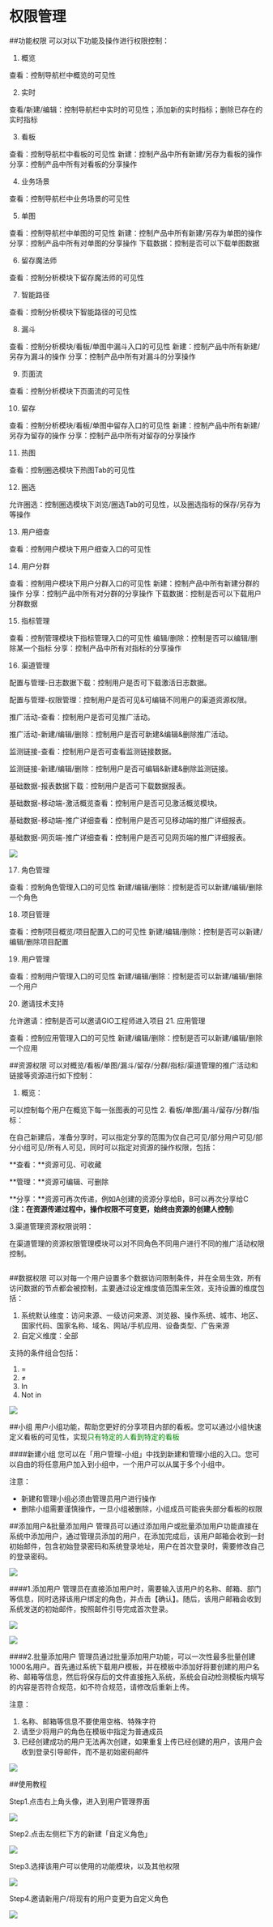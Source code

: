 # 权限管理

##功能权限
可以对以下功能及操作进行权限控制：

1. 概览

 查看：控制导航栏中概览的可见性

2. 实时

 查看/新建/编辑：控制导航栏中实时的可见性；添加新的实时指标；删除已存在的实时指标

3. 看板

 查看：控制导航栏中看板的可见性
 新建：控制产品中所有新建/另存为看板的操作
 分享：控制产品中所有对看板的分享操作

4. 业务场景

 查看：控制导航栏中业务场景的可见性

5. 单图
 
 查看：控制导航栏中单图的可见性
 新建：控制产品中所有新建/另存为单图的操作
 分享：控制产品中所有对单图的分享操作
 下载数据：控制是否可以下载单图数据

6. 留存魔法师

 查看：控制分析模块下留存魔法师的可见性

7. 智能路径

 查看：控制分析模块下智能路径的可见性

8. 漏斗

 查看：控制分析模块/看板/单图中漏斗入口的可见性
 新建：控制产品中所有新建/另存为漏斗的操作
 分享：控制产品中所有对漏斗的分享操作
 
9. 页面流

 查看：控制分析模块下页面流的可见性

10. 留存
 
 查看：控制分析模块/看板/单图中留存入口的可见性
 新建：控制产品中所有新建/另存为留存的操作
 分享：控制产品中所有对留存的分享操作

11. 热图

 查看：控制圈选模块下热图Tab的可见性
 
12. 圈选

 允许圈选：控制圈选模块下浏览/圈选Tab的可见性，以及圈选指标的保存/另存为等操作

13. 用户细查

 查看：控制用户模块下用户细查入口的可见性

14. 用户分群

 查看：控制用户模块下用户分群入口的可见性
 新建：控制产品中所有新建分群的操作
 分享：控制产品中所有对分群的分享操作
 下载数据：控制是否可以下载用户分群数据

15. 指标管理

 查看：控制管理模块下指标管理入口的可见性
 编辑/删除：控制是否可以编辑/删除某一个指标
 分享：控制产品中所有对指标的分享操作

16. 渠道管理

 配置与管理-日志数据下载：控制用户是否可下载激活日志数据。
 
 配置与管理-权限管理：控制用户是否可见&可编辑不同用户的渠道资源权限。
 
 推广活动-查看：控制用户是否可见推广活动。
 
 推广活动-新建/编辑/删除：控制用户是否可新建&编辑&删除推广活动。
 
 监测链接-查看：控制用户是否可查看监测链接数据。
 
 监测链接-新建/编辑/删除：控制用户是否可编辑&新建&删除监测链接。
 
 基础数据-报表数据下载：控制用户是否可下载数据报表。
 
 基础数据-移动端-激活概览查看：控制用户是否可见激活概览模块。
 
 基础数据-移动端-推广详细查看：控制用户是否可见移动端的推广详细报表。
 
 基础数据-网页端-推广详细查看：控制用户是否可见网页端的推广详细报表。
 
 
 ![](/assets/gongnengquanxian.png)

17. 角色管理

 查看：控制角色管理入口的可见性
 新建/编辑/删除：控制是否可以新建/编辑/删除一个角色

18. 项目管理

 查看：控制项目概览/项目配置入口的可见性
 新建/编辑/删除：控制是否可以新建/编辑/删除项目配置

19. 用户管理

 查看：控制用户管理入口的可见性
 新建/编辑/删除：控制是否可以新建/编辑/删除一个用户

20. 邀请技术支持 

 允许邀请：控制是否可以邀请GIO工程师进入项目
21. 应用管理

 查看：控制应用管理入口的可见性
 新建/编辑/删除：控制是否可以新建/编辑/删除一个应用


##资源权限
可以对概览/看板/单图/漏斗/留存/分群/指标/渠道管理的推广活动和链接等资源进行如下控制：

1. 概览：

 可以控制每个用户在概览下每一张图表的可见性
2. 看板/单图/漏斗/留存/分群/指标：

 在自己新建后，准备分享时，可以指定分享的范围为仅自己可见/部分用户可见/部分小组可见/所有人可见，同时可以指定对资源的操作权限，包括：

 **查看：**资源可见、可收藏
 
 **管理：**资源可编辑、可删除
 
 **分享：**资源可再次传递，例如A创建的资源分享给B，B可以再次分享给C (**注：在资源传递过程中，操作权限不可变更，始终由资源的创建人控制**)



3.渠道管理资源权限说明：
  
  在渠道管理的资源权限管理模块可以对不同角色不同用户进行不同的推广活动权限控制。
  
 ![![](/assets/权限管理4.png)](/assets/ziyuanquanxian.png)

 
 
##数据权限
可以对每一个用户设置多个数据访问限制条件，并在全局生效，所有访问数据的节点都会被控制，主要通过设定维度值范围来生效，支持设置的维度包括：

1. 系统默认维度：访问来源、一级访问来源、浏览器、操作系统、城市、地区、国家代码、国家名称、域名、网站/手机应用、设备类型、广告来源
2. 自定义维度：全部

支持的条件组合包括：

1. =
2. ≠
3. In
4. Not in

![](/assets/权限管理5.png)

##小组
用户小组功能，帮助您更好的分享项目内部的看板。您可以通过小组快速定义看板的可见性，实现<font color=Green>只有特定的人看到特定的看板</font>

####新建小组
您可以在「用户管理-小组」中找到新建和管理小组的入口。您可以自由的将任意用户加入到小组中，一个用户可以从属于多个小组中。

注意：

* 新建和管理小组必须由管理员用户进行操作
* 删除小组需要谨慎操作，一旦小组被删除，小组成员可能丧失部分看板的权限


##添加用户&批量添加用户
管理员可以通过添加用户或批量添加用户功能直接在系统中添加用户，通过管理员添加的用户，在添加完成后，该用户邮箱会收到一封初始邮件，包含初始登录密码和系统登录地址，用户在首次登录时，需要修改自己的登录密码。

![](/assets/添加用户.png)

####1.添加用户
管理员在直接添加用户时，需要输入该用户的名称、邮箱、部门等信息，同时选择该用户绑定的角色，并点击【确认】。随后，该用户邮箱会收到系统发送的初始邮件，按照邮件引导完成首次登录。

![](/assets/创建用户1.png)

![](/assets/创建用户2.png)

####2.批量添加用户
管理员通过批量添加用户功能，可以一次性最多批量创建1000名用户。首先通过系统下载用户模板，并在模板中添加好将要创建的用户名称、邮箱等信息，然后将保存后的文件直接拖入系统，系统会自动检测模板内填写的内容是否符合规范，如不符合规范，请修改后重新上传。

注意：
1. 名称、邮箱等信息不要使用空格、特殊字符
2. 请至少将用户的角色在模板中指定为普通成员
3. 已经创建成功的用户无法再次创建，如果重复上传已经创建的用户，该用户会收到登录引导邮件，而不是初始密码邮件

![](/assets/批量添加用户.png)

##使用教程

Step1.点击右上角头像，进入到用户管理界面 
  
![](/assets/权限管理1.png)

Step2.点击左侧栏下方的新建「自定义角色」  

![](/assets/权限管理2.png)

Step3.选择该用户可以使用的功能模块，以及其他权限  

![](/assets/权限管理3.png)

Step4.邀请新用户/将现有的用户变更为自定义角色
  
![](/assets/QQ20161226-2.png)



